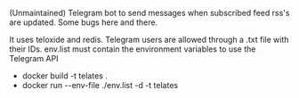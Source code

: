(Unmaintained) Telegram bot to send messages when subscribed feed rss's are updated. Some bugs here and there.

It uses teloxide and redis. Telegram users are allowed through a .txt file with their IDs. env.list must contain the environment variables to use the Telegram API

* docker build -t telates .
* docker run --env-file ./env.list -d -t telates
